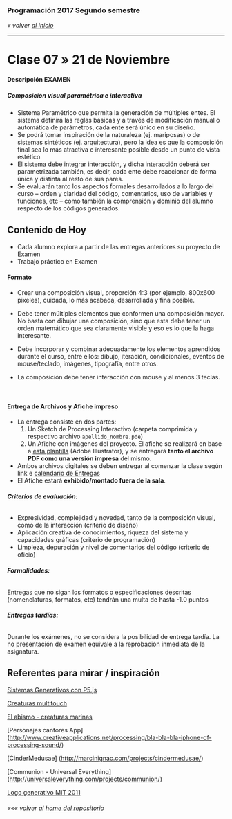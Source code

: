 ### Programación 2017 Segundo semestre

*« volver [al inicio](https://github.com/sergiomajluf/Programacion-20172S1)*

------

# Clase 07 » 21 de Noviembre

#### Descripción EXAMEN

##### Composición visual paramétrica e interactiva

- Sistema Paramétrico que permita la generación de múltiples entes. El sistema definirá las reglas básicas y a través de modificación manual o automática de parámetros, cada ente será único en su diseño.
- Se podrá tomar inspiración de la naturaleza (ej. mariposas) o de sistemas sintéticos (ej. arquitectura), pero la idea es que la composición final sea lo más atractiva e interesante posible desde un punto de vista estético.
- El sistema debe integrar interacción, y dicha interacción deberá ser parametrizada también, es decir, cada ente debe reaccionar de forma única y distinta al resto de sus pares.
- Se evaluarán tanto los aspectos formales desarrollados a lo largo del curso – orden y claridad del código, comentarios, uso de variables y funciones, etc – como también la comprensión y dominio del alumno respecto de los códigos generados.


## Contenido de Hoy

* Cada alumno explora a partir de las entregas anteriores su proyecto de Examen
* Trabajo práctico en Examen


#### Formato

- Crear una composición visual, proporción 4:3 (por ejemplo, 800x600 pixeles), cuidada, lo más acabada, desarrollada y fina posible.

- Debe tener múltiples elementos que conformen una composición mayor. No basta con dibujar una composición, sino que esta debe tener un orden matemático que sea claramente visible y eso es lo que la haga interesante.

- Debe incorporar y combinar adecuadamente los elementos aprendidos durante el curso, entre ellos: dibujo, iteración, condicionales, eventos de mouse/teclado, imágenes, tipografía, entre otros.

- La composición debe tener interacción con mouse y al menos 3 teclas.

  ​

#### Entrega de Archivos y Afiche impreso

- La entrega consiste en dos partes:
   1. Un Sketch de Processing Interactivo (carpeta comprimida y respectivo archivo `apellido_nombre.pde`)
   2. Un Afiche con imágenes del proyecto. El afiche se realizará en base a [esta plantilla](https://github.com/sergiomajluf/Programacion-20172S1/raw/master/Clase%207/lamina-plantilla-examen.ai) (Adobe Illustrator), y se entregará **tanto el archivo PDF como una versión impresa** del mismo.
- Ambos archivos digitales se deben entregar al comenzar la clase según link e  [calendario de Entregas](https://github.com/sergiomajluf/Programacion-Diseno-UDD/blob/master/Entregas.md)
- El Afiche estará **exhibido/montado fuera de la sala**.



###### **Criterios de evaluación:**

- Expresividad, complejidad y novedad, tanto de la composición visual, como de la interacción (criterio de diseño)
- Aplicación creativa de conocimientos, riqueza del sistema y capacidades gráficas (criterio de programación)
- Limpieza, depuración y nivel de comentarios del código (criterio de oficio)

###### **Formalidades:**

Entregas que no sigan los formatos o especificaciones descritas (nomenclaturas, formatos, etc) tendrán una multa de hasta -1.0 puntos

###### **Entregas tardías:**

Durante los exámenes, no se considera la posibilidad de entrega tardía. La no presentación de examen equivale a la reprobación inmediata de la asignatura.



## Referentes para mirar / inspiración
[Sistemas Generativos con P5.js](https://www.youtube.com/playlist?list=PLyRZnpOSgMj3K8AV2I6UldnvTj6d_Zrf0)

[Creaturas multitouch](http://www.creativeapplications.net/cinder/rec-all-a-puzzling-universe-of-multitouch-creatures/)

[El abismo - creaturas marinas](http://www.creativeapplications.net/processing/the-abyss-tutorial/)

[Personajes cantores App] (http://www.creativeapplications.net/processing/bla-bla-bla-iphone-of-processing-sound/)

[CinderMedusae] (http://marcinignac.com/projects/cindermedusae/)

[Communion - Universal Everything] (http://universaleverything.com/projects/communion/)

[Logo generativo MIT 2011](https://www.fastcodesign.com/1663378/mit-media-labs-brilliant-new-logo-has-40000-permutations-video)


###### *««« volver al [home del repositorio](https://github.com/disenoudd/Programacion-DIC122)*
